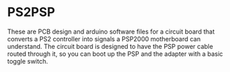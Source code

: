 # PS2PSP

These are PCB design and arduino software files for a circuit board that converts a PS2 controller into signals a PSP2000 motherboard can understand. The circuit board is designed to have the PSP power cable routed through it, so you can boot up the PSP and the adapter with a basic toggle switch.
